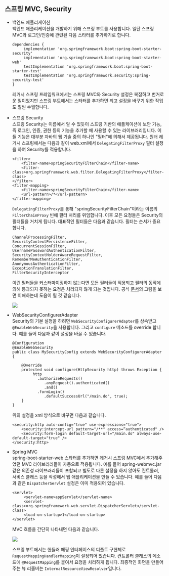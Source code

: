 ## 스프링 MVC, Security
 
* 백엔드 에플리케이션  
백엔드 애플리케이션을 개발하기 위해 스프링 부트를 사용합니다. 일단 스프링 MVC와 로그인/인증에 관련된 다음 스타터를 추가하기로 합니다. 

   ```
   dependencies {
        implementation 'org.springframework.boot:spring-boot-starter-security'
        implementation 'org.springframework.boot:spring-boot-starter-web'
        testImplementation 'org.springframework.boot:spring-boot-starter-test'
        testImplementation 'org.springframework.security:spring-security-test'
   }
   
   ```
   레거시 스프링 프레임워크에서는 스프링 MVC와 Security 설정은 복잡하고 번거로운 일이었지만 스프링 부트에서는 스타터를 추가하면 되고 설정을 바꾸기 위한 작업도 훨씬 수월합니다.
   
* 스프링 Security  
   스프링 Security는 이름에서 알 수 있듯이 스프링 기반의 애플케이션에 보안 기능, 즉 로그인, 인증, 권한 등의 기능을 추가할 때 사용할 수 있는 
   라이브러리입니다. 이들 기능은 대부분 자바의 웹 기술 중의 하나인 "필터"에 의해서 제공됩니다. 원래 레거시 스프링에서는 다음과 같이 web.xml에서 
   `DelegatingFilterProxy` 필터 설정을 하여 Security를 적용합니다.  
   
   ```
   <filter>
       <filter-name>springSecurityFilterChain</filter-name>
       <filter-class>org.springframework.web.filter.DelegatingFilterProxy</filter-class>
   </filter>
   <filter-mapping>
       <filter-name>springSecurityFilterChain</filter-name>
       <url-pattern>/*</url-pattern>
   </filter-mapping>
   ```
   
   `DelegatingFilterProxy`를 통해 "springSecurityFilterChain"이라는 이름의 `FilterChainProxy` 빈에 필터 처리를 위임합니다. 이후 모든 요청들은 Security의 필터들을 거치게 됩니다.
   대표적인 필터들은 다음과 같습니다. 필터는 순서가 중요합니다.
   
   ```
   ChannelProcessingFilter,
   SecurityContextPersistenceFilter,
   ConcurrentSessionFilter, 
   UsernamePasswordAuthenticationFilter,
   SecurityContextHolderAwareRequestFilter,
   RememberMeAuthenticationFilter,
   AnonymousAuthenticationFilter,
   ExceptionTranslationFilter,
   FilterSecurityInterceptor
   ```
   이런 필터들을 커스터마이징하지 않는다면 모든 필터들이 적용되고 필터의 동작에 의해 통과되지 못하는 요청은 처리되지 않게 되는 것입니다. 
   공식 [문서](https://docs.spring.io/spring-security/site/docs/current/reference/html5/)의 그림을 보면 이해하는데 도움이 될 것 같습니다.
   
   <img src="https://github.com/kate-foo/SpringBootWeb/blob/main/sec-chain.PNG"/>
   
* WebSecurityConfigurerAdapter  
Security의 기본 설정을 하려면 `WebSecurityConfigurerAdapter`를 상속받고 `@EnableWebSecurity`을 사용합니다.
그리고 `configure` 메소드를 override 합니다. 예를 들어 다음과 같이 설정을 바꿀 수 있습니다.

   ```
   @Configuration
   @EnableWebSecurity
   public class MySecurityConfig extends WebSecurityConfigurerAdapter {

       @Override
       protected void configure(HttpSecurity http) throws Exception {        
            http
              .authorizeRequests()
                 .anyRequest().authenticated()
                 .and()
              .formLogin()
                 .defaultSuccessUrl("/main.do", true);      
       }
   }
   ``` 
   위의 설정을 xml 방식으로 바꾸면 다음과 같습니다.
   
   ```
   <security:http auto-config="true" use-expressions="true">
       <security:intercept-url pattern="/**" access=“authenticated" />
       <security:form-login default-target-url="/main.do" always-use-default-target="true" />       
   </security:http>
   ```
   
* Spring MVC  
spring-boot-starter-web 스타터를 추가하면 레거시 스프링 MVC에서 추가해주었던 MVC 라이브리러들이 자동으로 적용됩니다. 예를 들어 
spring-webmvc.jar 같은 의존성 라이브러리들이 포함되고 별도로 다른 설정을 하지 않아도 컨트롤러, 서비스 클래스 등을 작성해서 웹 애플리케이션을 
만들 수 있습니다. 예를 들어 다음과 같은 `DispatcherServlet` 설정은 이미 적용되어 있습니다.

   ```
   <servlet>
        <servlet-name>appServlet</servlet-name>
        <servlet-class>org.springframework.web.servlet.DispatcherServlet</servlet-class>        
        <load-on-startup>1</load-on-startup>
   </servlet>
   ```    
   MVC 흐름을 간단히 나타내면 다음과 같습니다.
   
   <img src="https://github.com/kate-foo/SpringBootWeb/blob/main/spring-mvc.PNG"/>
   
   스프링 부트에서는 핸들러 매핑 인터페이스의 디폴트 구현체로 `RequestMappingHandlerMapping`이 설정되어 있습니다. 컨트롤러 클래스의 메소드에 `@RequestMapping`를 붙여서 요청을 처리하게 됩니다. 최종적인 화면을 만들어주는 
   뷰 리졸버는 `InternalResourceViewResolver`입니다. 
   
   
   